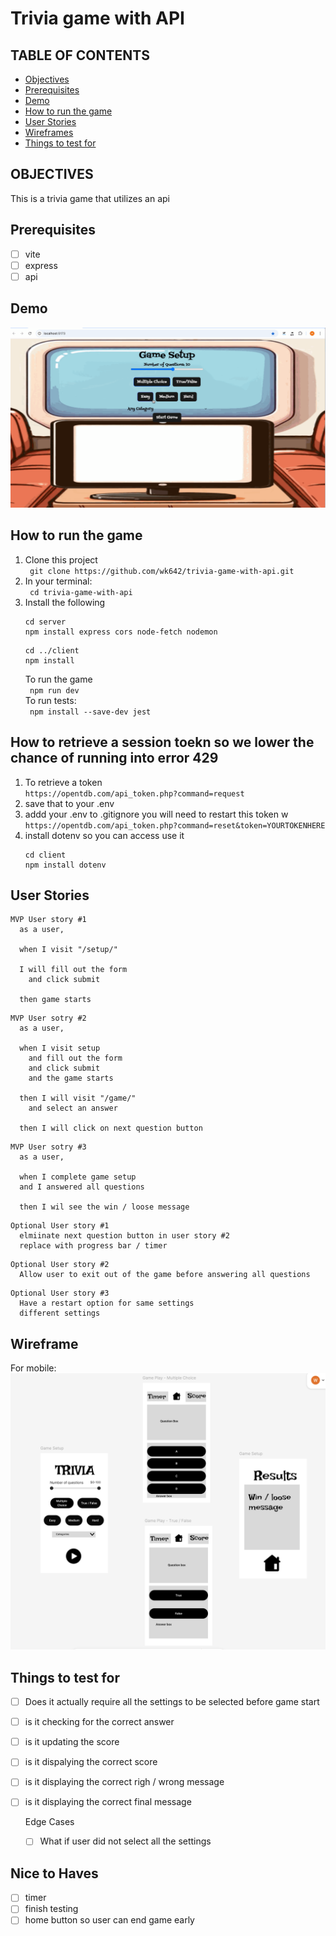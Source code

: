 # Trivia game with API

## TABLE OF CONTENTS
  - [Objectives](#objectives)
  - [Prerequisites](#prerequisites)
  - [Demo](#Demo)
  - [How to run the game](#run)
  - [User Stories](#user-stories)
  - [Wireframes](#wireframe)
  - [Things to test for](#test)
## OBJECTIVES <a name="objectives"></a>
This is a trivia game that utilizes an api
## Prerequisites <a name="prerequesites"></a>
- [ ] vite
- [ ] express
- [ ] api
## Demo
![Alt Text](./client/src/assets/trivia-game-with-api-demo.gif)
## How to run the game <a name="run"></a>
1. Clone this project  
` git clone https://github.com/wk642/trivia-game-with-api.git`  
2. In your terminal:  
` cd trivia-game-with-api`
3. Install the following  
    ```
    cd server
    npm install express cors node-fetch nodemon
    ```
    ```
    cd ../client
    npm install
    ```
    To run the game  
    ` npm run dev`   
To run tests:   
` npm install --save-dev jest`
## How to retrieve a session toekn so we lower the chance of running into error 429
1. To retrieve a token  
`https://opentdb.com/api_token.php?command=request`
2. save that to your .env
3. addd your .env to .gitignore
you will need to restart this token w
`https://opentdb.com/api_token.php?command=reset&token=YOURTOKENHERE`
4. install dotenv so you can access use it
    ```
    cd client
    npm install dotenv
    ```
## User Stories <a name="user-stories"></a>
```
MVP User story #1
  as a user,

  when I visit "/setup/"

  I will fill out the form 
    and click submit

  then game starts
```
```
MVP User sotry #2
  as a user, 

  when I visit setup 
    and fill out the form
    and click submit 
    and the game starts 

  then I will visit "/game/"
    and select an answer
   
  then I will click on next question button
```
```
MVP User sotry #3
  as a user,

  when I complete game setup
  and I answered all questions

  then I wil see the win / loose message 
```

```
Optional User story #1 
  elmiinate next question button in user story #2
  replace with progress bar / timer
```
``` 
Optional User story #2
  Allow user to exit out of the game before answering all questions
```
```
Optional User story #3 
  Have a restart option for same settings
  different settings
```

## Wireframe <a name="wireframe"></a>
For mobile:  
<img src="./client/src/assets/images/readme/trivia-game-with-api-mobile-wireframe.png">
## Things to test for <a name="test"></a>
- [ ] Does it actually require all the settings to be selected before game start
- [ ] is it checking for the correct answer
- [ ] is it updating the score
- [ ] is it dispalying the correct score
- [ ] is it displaying the correct righ / wrong message
- [ ] is it displaying the correct final message

  Edge Cases
  - [ ] What if user did not select all the settings
## Nice to Haves <a name="nice"></a>
- [ ] timer
- [ ] finish testing
- [ ] home button so user can end game early